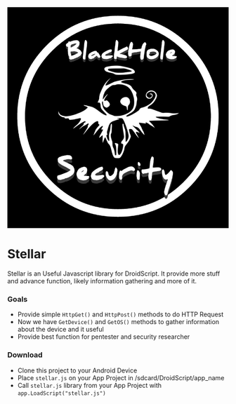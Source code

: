 <img src=".images.png">

# Stellar
Stellar is an Useful Javascript library for DroidScript. It provide more stuff and advance function, likely information gathering and more of it.

### Goals
  * Provide simple `HttpGet()` and `HttpPost()` methods to do HTTP Request
  * Now we have `GetDevice()` and `GetOS()` methods to gather information about the device and it useful
  * Provide best function for pentester and security researcher

### Download
- Clone this project to your Android Device
- Place `stellar.js` on your App Project in /sdcard/DroidScript/app_name
- Call `stellar.js` library from your App Project with `app.LoadScript("stellar.js")`